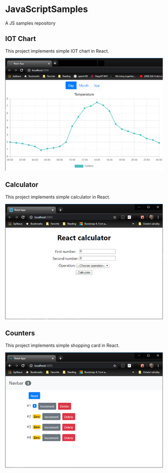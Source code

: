 # JavaScriptSamples

A JS samples repository

## IOT Chart

This project implements simple IOT chart in React.

![IotChart](r-iot-chart/screenshots/iotchart.png)

## Calculator

This project implements simple calculator in React.

![Calculator](r-calculator/screenshots/calculator.png)

## Counters

This project implements simple shopping card in React.

![Counters](r-counter-app/screenshots/counters.png)
